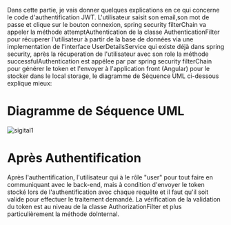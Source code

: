 
Dans cette partie, je vais donner quelques explications en ce qui concerne le code d'authentification JWT. L'utilisateur saisit son email,son mot de passe et clique sur le bouton connexion, spring security filterChain va appeler la méthode attemptAuthentication de la classe AuthenticationFilter pour récuperer l'utilisateur à partir de la base de données via une implementation de l'interface UserDetailsService qui existe déjà dans spring security, après la récuperation de l'utilisateur avec son role la méthode successfulAuthentication est appélee par par spring security filterChain pour générer le token et l'envoyer à l'application front (Angular) pour le stocker dans le local storage, le diagramme de Séquence UML ci-dessous explique mieux:

# Diagramme de Séquence UML

![sigital1](https://user-images.githubusercontent.com/56519992/98405215-2a1c8100-206c-11eb-9df8-acb558e69666.PNG)

# Après Authentification

Après l'authentification, l'utilisateur qui à le rôle "user" pour tout faire en communiquant avec le back-end, mais à condition d'envoyer
le token stocké lors de l'authentification avec chaque requête et il faut qu'il soit valide pour effectuer le traitement demandé. La vérification de la validation du token est au niveau de la classe AuthorizationFilter et plus particulièrement la méthode doInternal.
